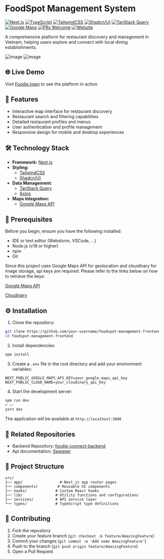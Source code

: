 # FoodSpot Management System

[![Next.js](https://img.shields.io/badge/Next.js-13.0-black?style=flat&logo=next.js)](https://nextjs.org/)
[![TypeScript](https://img.shields.io/badge/TypeScript-5.0-blue?style=flat&logo=typescript)](https://www.typescriptlang.org/)
[![TailwindCSS](https://img.shields.io/badge/TailwindCSS-3.0-blue?style=flat&logo=tailwind-css)](https://tailwindcss.com/)
[![Shadcn/UI](https://img.shields.io/badge/Shadcn/UI-Latest-black?style=flat)](https://ui.shadcn.com/)
[![TanStack Query](https://img.shields.io/badge/TanStack_Query-v5-red?style=flat&logo=react-query)](https://tanstack.com/query/latest)
[![Google Maps](https://img.shields.io/badge/Google_Maps_API-Latest-green?style=flat&logo=google-maps)](https://developers.google.com/maps)
[![PRs Welcome](https://img.shields.io/badge/PRs-welcome-brightgreen.svg?style=flat)](http://makeapullrequest.com)
[![Website](https://img.shields.io/website?url=https%3A%2F%2Ffoodie.town)](https://foodie.town)

A comprehensive platform for restaurant discovery and management in Vietnam, helping users explore and connect with local dining establishments.

![image](https://github.com/user-attachments/assets/09af7be6-1737-4ee3-ba50-de2d7e239e2a)
![image](https://github.com/user-attachments/assets/8d55d2d3-86c2-479b-bc41-d31f146e3d43)

## 🌐 Live Demo

Visit [Foodie.town](https://foodie.town) to see the platform in action.

## 🚀 Features

- Interactive map interface for restaurant discovery
- Restaurant search and filtering capabilities
- Detailed restaurant profiles and menus
- User authentication and profile management
- Responsive design for mobile and desktop experiences

## 🛠️ Technology Stack

- **Framework:** [Next.js](https://nextjs.org/)
- **Styling:**
  - [TailwindCSS](https://tailwindcss.com/)
  - [Shadcn/UI](https://ui.shadcn.com/)
- **Data Management:**
  - [TanStack Query](https://tanstack.com/query/latest)
  - [Axios](https://axios-http.com/)
- **Maps Integration:**
  - [Google Maps API](https://developers.google.com/maps)

## 🔧 Prerequisites

Before you begin, ensure you have the following installed:

- IDE or text editor (Webstorm, VSCode, ...)
- Node.js (v18 or higher)
- npm
- Git

Since this project uses Google Maps API for geolocation and clouidnary for image storage, api keys are required. Please refer to the links below on how to retrieve the keys:

[Google Maps API](https://developers.google.com/maps/documentation/geolocation/get-api-key)

[Cloudinary](https://cloudinary.com/)

## ⚙️ Installation

1. Clone the repository:

```bash
git clone https://github.com/your-username/foodspot-management-frontend.git
cd foodspot-management-frontend
```

2. Install dependencies:

```bash
npm install
```

3. Create a `.env` file in the root directory and add your environment variables:

```env
NEXT_PUBLIC_GOOGLE_MAPS_API_KEY=your_google_maps_api_key
NEXT_PUBLIC_CLOUD_NAME=your_cloudinary_api_key
```

4. Start the development server:

```bash
npm run dev
# or
yarn dev
```

The application will be available at `http://localhost:3000`

## 🔗 Related Repositories

- Backend Repository: [foodie-connect-backend](https://github.com/VaderNgo/foodie-connect-backend)
- Api documentation: [Swagger](https://api.foodie.town/swagger/index.html)

## 📝 Project Structure

```
src/
├── app/                 # Next.js app router pages
├── components/         # Reusable UI components
├── hooks/             # Custom React hooks
├── lib/               # Utility functions and configurations
├── services/          # API service layer
└── types/             # TypeScript type definitions
```

## 🤝 Contributing

1. Fork the repository
2. Create your feature branch (`git checkout -b feature/AmazingFeature`)
3. Commit your changes (`git commit -m 'Add some AmazingFeature'`)
4. Push to the branch (`git push origin feature/AmazingFeature`)
5. Open a Pull Request
